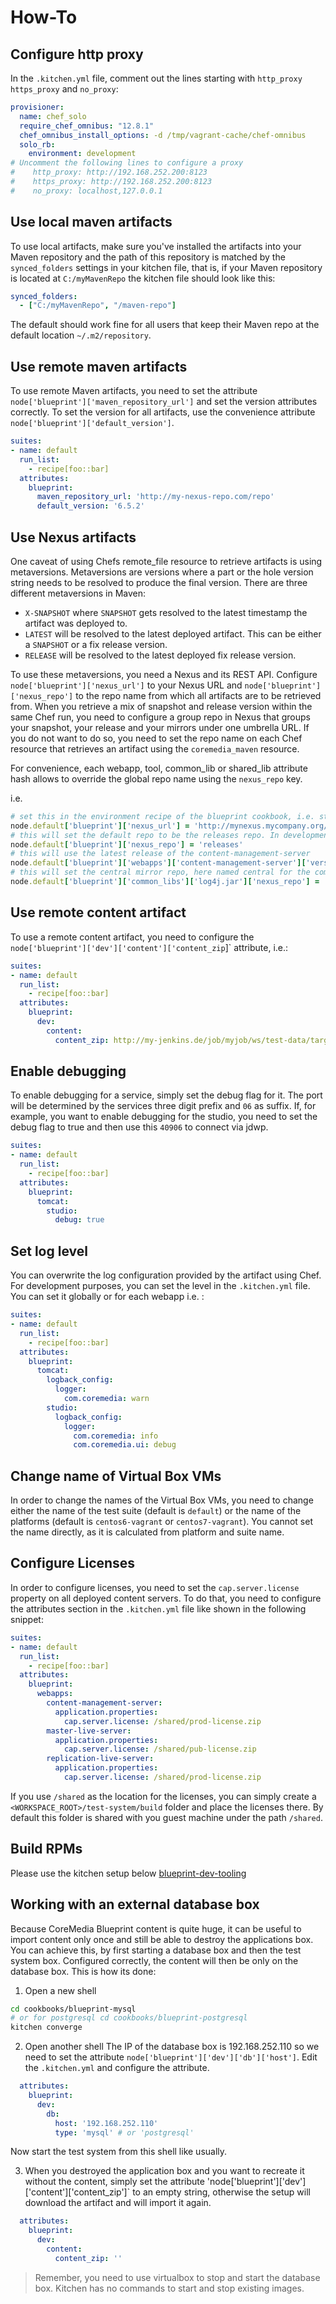 How-To
========

## Configure http proxy

In the `.kitchen.yml` file, comment out the lines starting with `http_proxy` `https_proxy` and `no_proxy`:

```yaml
provisioner:
  name: chef_solo
  require_chef_omnibus: "12.8.1"
  chef_omnibus_install_options: -d /tmp/vagrant-cache/chef-omnibus
  solo_rb:
    environment: development
# Uncomment the following lines to configure a proxy
#    http_proxy: http://192.168.252.200:8123
#    https_proxy: http://192.168.252.200:8123
#    no_proxy: localhost,127.0.0.1
```


## Use local maven artifacts

To use local artifacts, make sure you've installed the artifacts into your Maven repository and the path of this repository 
is matched by the `synced_folders` settings in your kitchen file, that is, if your Maven repository is located at `C:/myMavenRepo` the 
kitchen file should look like this:

```yaml
synced_folders:
  - ["C:/myMavenRepo", "/maven-repo"]
```   

The default should work fine for all users that keep their Maven repo at the default location `~/.m2/repository`.
      
## Use remote maven artifacts

To use remote Maven artifacts, you need to set the attribute `node['blueprint']['maven_repository_url']` and set the version attributes
correctly. To set the version for all artifacts, use the convenience attribute `node['blueprint']['default_version']`.
     
```yaml
suites:
- name: default
  run_list:
    - recipe[foo::bar]
  attributes:
    blueprint:
      maven_repository_url: 'http://my-nexus-repo.com/repo'
      default_version: '6.5.2'
```

## Use Nexus artifacts

One caveat of using Chefs remote_file resource to retrieve artifacts is using metaversions. Metaversions are versions where 
a part or the hole version string needs to be resolved to produce the final version. There are three different metaversions in
Maven:
 
* `X-SNAPSHOT` where `SNAPSHOT` gets resolved to the latest timestamp the artifact was deployed to.
* `LATEST` will be resolved to the latest deployed artifact. This can be either a `SNAPSHOT` or a fix release version.
* `RELEASE` will be resolved to the latest deployed fix release version. 

To use these metaversions, you need a Nexus and its REST API. Configure `node['blueprint']['nexus_url']` to your Nexus URL and
`node['blueprint']['nexus_repo']` to the repo name from which all artifacts are to be retrieved from. When you retrieve a mix of
snapshot and release version within the same Chef run, you need to configure a group repo in Nexus that groups your snapshot, your release
and your mirrors under one umbrella URL. If you do not want to do so, you need to set the repo name on each Chef resource that retrieves
an artifact using the `coremedia_maven` resource.
 
For convenience, each webapp, tool, common_lib or shared_lib attribute hash allows to override the global repo name using the `nexus_repo` key.

i.e.

```ruby
# set this in the environment recipe of the blueprint cookbook, i.e. staging.rb
node.default['blueprint']['nexus_url'] = 'http://mynexus.mycompany.org/nexus'
# this will set the default repo to be the releases repo. In development environment or a qa environment, this can be something different.
node.default['blueprint']['nexus_repo'] = 'releases'
# this will use the latest release of the content-management-server
node.default['blueprint']['webapps']['content-management-server']['version'] = 'RELEASE'
# this will set the central mirror repo, here named central for the common lib log4j.jar
node.default['blueprint']['common_libs']['log4j.jar']['nexus_repo'] = 'central'
```

## Use remote content artifact

To use a remote content artifact, you need to configure the `node['blueprint']['dev']['content']['content_zip`]` attribute, i.e.:

```yaml
suites:
- name: default
  run_list:
    - recipe[foo::bar]
  attributes:
    blueprint:
      dev:
        content:
          content_zip: http://my-jenkins.de/job/myjob/ws/test-data/target/content-users.zip
```

## Enable debugging

To enable debugging for a service, simply set the debug flag for it. The port will be determined by the services three digit
prefix and `06` as suffix. If, for example, you want to enable debugging for the studio, you need to set the debug flag to true and
then use this `40906` to connect via jdwp. 

```yaml
suites:
- name: default
  run_list:
    - recipe[foo::bar]
  attributes:
    blueprint:
      tomcat:
        studio:
          debug: true 
```
    
## Set log level

You can overwrite the log configuration provided by the artifact using Chef. For development purposes, you can set the 
level in the `.kitchen.yml` file. You can set it globally or for each webapp i.e. :

```yaml
suites:
- name: default
  run_list:
    - recipe[foo::bar]
  attributes:
    blueprint:
      tomcat:
        logback_config:
          logger:
            com.coremedia: warn
        studio:
          logback_config:
            logger:
              com.coremedia: info
              com.coremedia.ui: debug
```
    
## Change name of Virtual Box VMs

In order to change the names of the Virtual Box VMs, you need to change either the name of the test suite (default is `default`) or the name
of the platforms (default is `centos6-vagrant` or `centos7-vagrant`). You cannot set the name directly, as it is calculated from platform and suite name.

## Configure Licenses

In order to configure licenses, you need to set the `cap.server.license` property on all deployed content servers. To do that, you need to 
configure the attributes section in the `.kitchen.yml` file like shown in the following snippet:

```yaml
suites:
- name: default
  run_list:
    - recipe[foo::bar]
  attributes:
    blueprint:
      webapps:
        content-management-server:
          application.properties: 
            cap.server.license: /shared/prod-license.zip
        master-live-server:
          application.properties: 
            cap.server.license: /shared/pub-license.zip            
        replication-live-server:
          application.properties: 
            cap.server.license: /shared/prod-license.zip
```

If you use `/shared` as the location for the licenses, you can simply create a `<WORKSPACE_ROOT>/test-system/build` folder and place the licenses there. By default this folder is
shared with you guest machine under the path `/shared`.

## Build RPMs

Please use the kitchen setup below [blueprint-dev-tooling](cookbooks/blueprint-dev-tooling/DEVELOPMENT.md)


## Working with an external database box

Because CoreMedia Blueprint content is quite huge, it can be useful to import content only once and still be able to destroy the
applications box. You can achieve this, by first starting a database box and then the test system box. Configured correctly, the
content will then be only on the database box. This is how its done:

1. Open a new shell 

```bash
cd cookbooks/blueprint-mysql 
# or for postgresql cd cookbooks/blueprint-postgresql
kitchen converge
```

2. Open another shell
The IP of the database box is 192.168.252.110 so we need to set the attribute `node['blueprint']['dev']['db']['host']`. Edit the `.kitchen.yml` and configure the attribute.

```yaml
  attributes:
    blueprint:
      dev:
        db:
          host: '192.168.252.110'   
          type: 'mysql' # or 'postgresql'
```

Now start the test system from this shell like usually.

3. When you destroyed the application box and you want to recreate it without the content, simply set the attribute 
'node['blueprint']['dev']['content']['content_zip']` to an empty string, otherwise the setup will download the artifact and will import it again.

```yaml
  attributes:
    blueprint:
      dev:
        content:
          content_zip: ''

```

> Remember, you need to use virtualbox to stop and start the database box. Kitchen has no commands to start and stop existing images.
